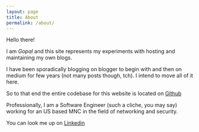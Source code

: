 ```yaml
---
layout: page
title: About
permalink: /about/
---
```


Hello there!

I am *Gopal* and this site represents my experiments with hosting and maintaining my own blogs.

I have been sporadically blogging on blogger to begin with and then on medium for few years (not many posts though, tch). I intend to move all of it here.

So to that end the entire codebase for this website is located on [Github](https://github.com/geekay5/geekay5.github.io)

Professionally, I am a Software Engineer (such a cliche, you may say) working for an US based MNC in the field of networking and security.

You can look me up on [Linkedin](https://www.linkedin.com/in/gopalvkulkarni)
